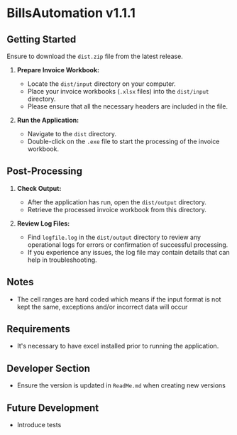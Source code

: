 # BillsAutomation v1.1.1

## Getting Started

Ensure to download the `dist.zip` file from the latest release.

1. **Prepare Invoice Workbook:**
   - Locate the `dist/input` directory on your computer.
   - Place your invoice workbooks (`.xlsx` files) into the `dist/input` directory.
   - Please ensure that all the necessary headers are included in the file.

2. **Run the Application:**
   - Navigate to the `dist` directory.
   - Double-click on the `.exe` file to start the processing of the invoice workbook.

## Post-Processing

1. **Check Output:**
   - After the application has run, open the `dist/output` directory.
   - Retrieve the processed invoice workbook from this directory.

2. **Review Log Files:**
   - Find `logfile.log` in the `dist/output` directory to review any operational logs for errors or confirmation of successful processing.
   - If you experience any issues, the log file may contain details that can help in troubleshooting.

## Notes

- The cell ranges are hard coded which means if the input format is not kept the same, exceptions and/or incorrect data will occur

## Requirements

- It's necessary to have excel installed prior to running the application.

## Developer Section

- Ensure the version is updated in `ReadMe.md` when creating new versions

## Future Development

- Introduce tests

